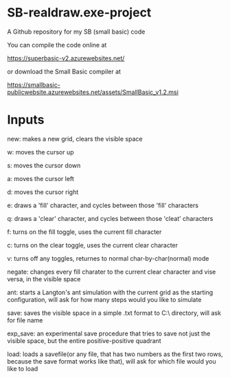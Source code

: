 # SB-realdraw.exe-project
A Github repository for my SB (small basic) code

You can compile the code online at 

https://superbasic-v2.azurewebsites.net/ 

or download the Small Basic compiler at 

https://smallbasic-publicwebsite.azurewebsites.net/assets/SmallBasic_v1.2.msi

# Inputs

new: makes a new grid, clears the visible space

w: moves the cursor up

s: moves the cursor down

a: moves the cursor left

d: moves the cursor right

e: draws a 'fill' character, and cycles between those 'fill' characters

q: draws a 'clear' character, and cycles between those 'cleat' characters

f: turns on the fill toggle, uses the current fill character

c: turns on the clear toggle, uses the current clear character

v: turns off any toggles, returnes to normal char-by-char(normal) mode

negate: changes every fill charater to the current clear character and vise versa, in the visible space

ant: starts a Langton's ant simulation with the current grid as the starting configuration, will ask for how many steps would you like to simulate

save: saves the visible space in a simple .txt format to C:\ directory, will ask for file name

exp_save: an experimental save procedure that tries to save not just the visible space, but the entire positive-positive quadrant

load: loads a savefile(or any file, that has two numbers as the first two rows, because the save format works like that), will ask for which file would you like to load
